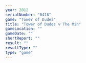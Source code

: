 ```yaml
---
year: 2012
serialNumber: "0418" 
game: "Tower of Dudes"
title: "Tower of Dudes v The Min"
gameLocation: ""
gameDate: ""
shortReport: ""
result: ""
resultType: ""
type: "game"
---
```


